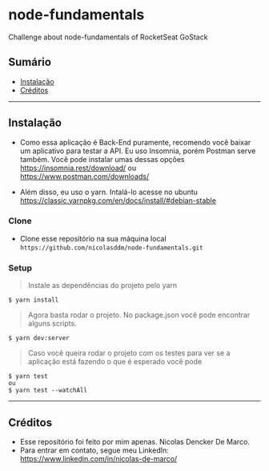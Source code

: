 # node-fundamentals
Challenge about node-fundamentals of RocketSeat GoStack

## Sumário 

- [Instalação](#instalação)
- [Créditos](#créditos)

---

## Instalação

- Como essa aplicação é Back-End puramente, recomendo você baixar um aplicativo para testar a API. Eu uso Insomnia, porém Postman serve também. 
Você pode instalar umas dessas opções https://insomnia.rest/download/ ou https://www.postman.com/downloads/

- Além disso, eu uso o yarn. Intalá-lo acesse no ubuntu https://classic.yarnpkg.com/en/docs/install/#debian-stable

### Clone

- Clone esse repositório na sua máquina local `https://github.com/nicolasddm/node-fundamentals.git`

### Setup

> Instale as dependências do projeto pelo yarn

```shell
$ yarn install
```

> Agora basta rodar o projeto. No package.json você pode encontrar alguns scripts.

```shell
$ yarn dev:server
```

> Caso você queira rodar o projeto com os testes para ver se a aplicação está fazendo o que é esperado você pode

```shell
$ yarn test
ou
$ yarn test --watchAll
```
---

## Créditos
 - Esse repositório foi feito por mim apenas. Nicolas Dencker De Marco.
 - Para entrar em contato, segue meu LinkedIn: https://www.linkedin.com/in/nicolas-de-marco/
